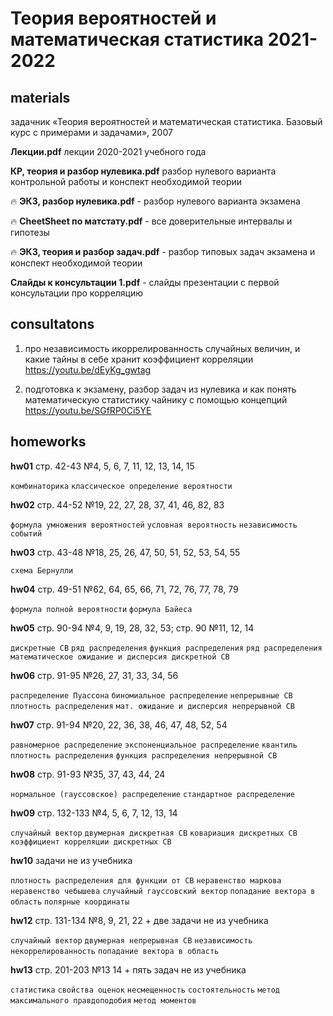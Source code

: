 # Теория вероятностей и математическая статистика 2021-2022
materials
---
задачник «Теория вероятностей и математическая статистика. Базовый курс с примерами и задачами», 2007

**Лекции.pdf** лекции 2020-2021 учебного года

**КР, теория и разбор нулевика.pdf** разбор нулевого варианта контрольной работы и конспект необходимой теории

🔥 **ЭКЗ, разбор нулевика.pdf** -  разбор нулевого варианта экзамена

🔥 **CheetSheet по матстату.pdf** -  все доверительные интервалы и гипотезы

🔥 **ЭКЗ, теория и разбор задач.pdf** -  разбор типовых задач экзамена и конспект необходимой теории

**Слайды к консультации 1.pdf** - слайды презентации с первой консультации про корреляцию

consultatons
---
1) про независимость икоррелированность случайных величин, и какие тайны в себе хранит коэффициент корреляции
https://youtu.be/dEyKg_gwtag

2) подготовка к экзамену, разбор задач из нулевика и как понять математическую статистику чайнику с помощью концепций
https://youtu.be/SGfRP0Ci5YE

homeworks
---
**hw01** стр. 42-43 №4, 5, 6, 7, 11, 12, 13, 14, 15

`комбинаторика` `классическое определение вероятности`

**hw02** стр. 44-52 №19, 22, 27, 28, 37, 41, 46, 82, 83

`формула умножения вероятностей` `условная вероятность` `независимость событий`

**hw03** стр. 43-48 №18, 25, 26, 47, 50, 51, 52, 53, 54, 55

`схема Бернулли`

**hw04** стр. 49-51 №62, 64, 65, 66, 71, 72, 76, 77, 78, 79

`формула полной вероятности` `формула Байеса`

**hw05** стр. 90-94 №4, 9, 19, 28, 32, 53; стр. 90 №11, 12, 14

`дискретные СВ` `ряд распределения` `функция распределения` `ряд распределения` `математическое ожидание и дисперсия дискретной СВ`

**hw06** стр. 91-95 №26, 27, 31, 33, 34, 56

`распределение Пуассона` `биномиальное распределение` `непрерывные СВ` `плотность распределения` `мат. ожидание и дисперсия непрерывной СВ`

**hw07** стр. 91-94 №20, 22, 36, 38, 46, 47, 48, 52, 54

`равномерное распределение` `экспоненциальное распределение` `квантиль` `плотность распределения` `функция распределения непрерывной СВ`

**hw08** стр. 91-93 №35, 37, 43, 44, 24

`нормальное (гауссовское) распределение` `стандартное распределение`

**hw09** стр. 132-133 №4, 5, 6, 7, 12, 13, 14

`случайный вектор` `двумерная дискретная СВ` `ковариация дискретных СВ` `коэффициент корреляции дискретных СВ`

**hw10** задачи не из учебника

`плотность распределения для функции от СВ` `неравенство маркова` `неравенство чебышева` `случайный гауссовский вектор` `попадание вектора в область` `полярные координаты`

**hw12** стр. 131-134 №8, 9, 21, 22 + две задачи не из учебника

`случайный вектор` `двумерная непрерывная СВ` `независимость` `некоррелированность` `попадание вектора в область`

**hw13** стр. 201-203 №13 14 + пять задач не из учебника

`статистика` `свойства оценок` `несмещенность` `состоятельность` `метод максимального правдоподобия` `метод моментов`
